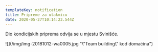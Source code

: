 ```yaml
---
templateKey: notification
title: Pripreme za utakmicu
date: 2020-05-27T10:14:23.544Z
---
```

Dio kondicijskih priprema odvija se u mjestu Svinišće.

![](/img/img-20181012-wa0005.jpg "\\"Team building\\" kod domaćina")